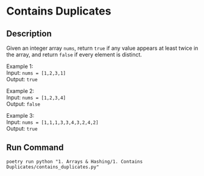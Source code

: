 # Contains Duplicates

## Description
Given an integer array `nums`, return `true` if any value appears at least twice in the array, and return `false` if every element is distinct.

Example 1:\
Input: `nums = [1,2,3,1]`\
Output: `true`

Example 2:\
Input: `nums = [1,2,3,4]`\
Output: `false`

Example 3:\
Input: `nums = [1,1,1,3,3,4,3,2,4,2]`\
Output: `true`

## Run Command
`poetry run python "1. Arrays & Hashing/1. Contains Duplicates/contains_duplicates.py"`